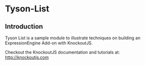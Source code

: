 Tyson-List
==========

Introduction
------------

Tyson List is a sample module to illustrate techniques on building an ExpressionEngine Add-on with KnockoutJS.

Checkout the KnockoutJS documentation and tutorials at:
http://knockoutjs.com
